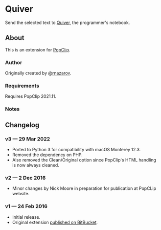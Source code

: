 # Quiver

Send the selected text to [Quiver](https://yliansoft.com/#quiver), the programmer's notebook.

## About

This is an extension for [PopClip](https://pilotmoon.com/popclip/).

### Author

Originally created by @[rnazarov](https://twitter.com/rnazarov 'Contact rnazarov on Twitter').

### Requirements

Requires PopClip 2021.11.

### Notes

## Changelog

### v3 — 29 Mar 2022

* Ported to Python 3 for compatibility with macOS Monterey 12.3.
* Removed the dependency on PHP.
* Also removed the Clean/Original option since PopClip's HTML handling is now always cleaned.

### v2 — 2 Dec 2016

* Minor changes by Nick Moore in preparation for publication at PopCLip website.

### v1 — 24 Feb 2016

* Initial release.
* Original extension [published on BitBucket](https://bitbucket.org/rusnazarov/quiver-popclip/src).

